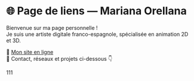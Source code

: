 # 🌐 Page de liens — Mariana Orellana

Bienvenue sur ma page personnelle !  
Je suis une artiste digitale franco-espagnole, spécialisée en animation 2D et 3D.

💼 [Mon site en ligne](https://tonpseudo.github.io/links-contact)  
📩 Contact, réseaux et projets ci-dessous 👇

  111

